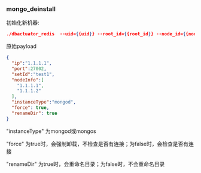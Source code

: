 ### mongo_deinstall
初始化新机器:

```json
./dbactuator_redis  --uid={{uid}} --root_id={{root_id}} --node_id={{node_id}} --version_id={{version_id}} --atom-job-list="mongo_deinstall"  --payload='{{payload_base64}}'
```

原始payload
```json
{
  "ip":"1.1.1.1",
  "port":27002,
  "setId":"test1",
  "nodeInfo":[
    "1.1.1.1",
    "1.1.1.2"
  ],
  "instanceType":"mongod",
  "force": true,
  "renameDir": true
}
```
"instanceType" 为mongod或mongos

"force" 为true时，会强制卸载，不检查是否有连接；为false时，会检查是否有连接

"renameDir" 为true时，会重命名目录；为false时，不会重命名目录
